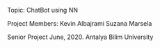 Topic: ChatBot using NN

Project Members:
Kevin Albajrami 
Suzana Marsela

Senior Project June, 2020.
Antalya Bilim University

